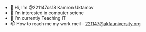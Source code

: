 - 👋 Hi, I’m @221147cs18 Kamron Uktamov
- 👀 I’m interested in computer sciene
- 🌱 I’m currently Teaching IT
- 📫 How to reach me my work meil - 221147@akfauniversity.org

<!---
221147cs18/221147cs18 is a ✨ special ✨ repository because its `README.md` (this file) appears on your GitHub profile.
You can click the Preview link to take a look at your changes.
--->
